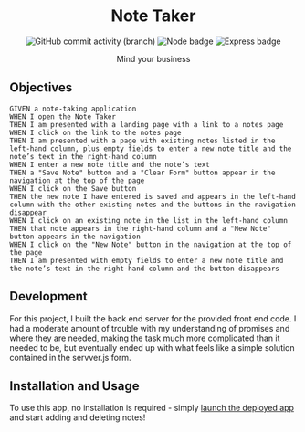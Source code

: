 <h1 align="center" id="title">Note Taker</h1>
<div align="center">

![GitHub commit activity (branch)](https://img.shields.io/github/commit-activity/t/samelimill/amalgamated-skimmer)
![Node badge](https://img.shields.io/badge/node-yellow?logo=node.js)
![Express badge](https://img.shields.io/badge/express-green?logo=express)

Mind your business
</div>

## Objectives
```
GIVEN a note-taking application
WHEN I open the Note Taker
THEN I am presented with a landing page with a link to a notes page
WHEN I click on the link to the notes page
THEN I am presented with a page with existing notes listed in the left-hand column, plus empty fields to enter a new note title and the note’s text in the right-hand column
WHEN I enter a new note title and the note’s text
THEN a "Save Note" button and a "Clear Form" button appear in the navigation at the top of the page
WHEN I click on the Save button
THEN the new note I have entered is saved and appears in the left-hand column with the other existing notes and the buttons in the navigation disappear
WHEN I click on an existing note in the list in the left-hand column
THEN that note appears in the right-hand column and a "New Note" button appears in the navigation
WHEN I click on the "New Note" button in the navigation at the top of the page
THEN I am presented with empty fields to enter a new note title and the note’s text in the right-hand column and the button disappears
```

## Development

For this project, I built the back end server for the provided front end code. I had a moderate amount of trouble with my understanding of promises and where they are needed, making the task much more complicated than it needed to be, but eventually ended up with what feels like a simple solution contained in the servver.js form.

## Installation and Usage
To use this app, no installation is required - simply [launch the deployed app](https://tranquil-sierra-48962-0e1eb622b290.herokuapp.com/) and start adding and deleting notes!